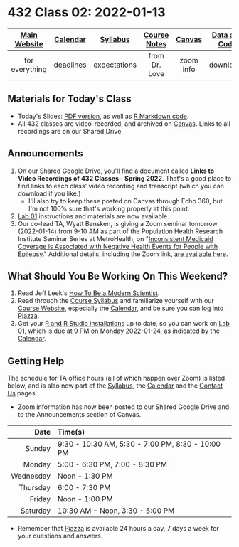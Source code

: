 # 432 Class 02: 2022-01-13

[Main Website](https://thomaselove.github.io/432/) | [Calendar](https://thomaselove.github.io/432/calendar.html) | [Syllabus](https://thomaselove.github.io/432-2022-syllabus/) | [Course Notes](https://thomaselove.github.io/432-notes/) | [Canvas](https://canvas.case.edu) | [Data and Code](https://github.com/THOMASELOVE/432-data) | [Sources](https://github.com/THOMASELOVE/432-2022/tree/main/references) | [Contact Us](https://thomaselove.github.io/432/contact.html)
:-----------: | :--------------: | :----------: | :---------: | :-------------: | :-----------: | :------------: | :-------------:
for everything | deadlines | expectations | from Dr. Love | zoom info | downloads | read/watch | need help?

## Materials for Today's Class

- Today's Slides: [PDF version](https://github.com/THOMASELOVE/432-2022/blob/main/classes/class02/432_2022_slides02.pdf), as well as [R Markdown code](https://github.com/THOMASELOVE/432-2022/blob/main/classes/class02/432_2022_slides02.Rmd).
- All 432 classes are video-recorded, and archived on [Canvas](https://canvas.case.edu). Links to all recordings are on our Shared Drive.

## Announcements

1. On our Shared Google Drive, you'll find a document called **Links to Video Recordings of 432 Classes - Spring 2022**. That's a good place to find links to each class' video recording and transcript (which you can download if you like.) 
    - I'll also try to keep these posted on Canvas through Echo 360, but I'm not 100% sure that's working properly at this point.
2. [Lab 01](https://github.com/THOMASELOVE/432-2022/tree/main/labs/lab01) instructions and materials are now available.
3. Our co-lead TA, Wyatt Bensken, is giving a Zoom seminar tomorrow (2022-01-14) from 9-10 AM as part of the Population Health Research Institute Seminar Series at MetroHealth, on "[Inconsistent Medicaid Coverage is Associated with Negative Health Events for People with Epilepsy](https://www.metrohealth.org/population-health-research-institute/seminar-series)." Additional details, including the Zoom link, [are available here](https://www.metrohealth.org/population-health-research-institute/seminar-series).

## What Should You Be Working On This Weekend?

1. Read Jeff Leek's [How To Be a Modern Scientist](https://leanpub.com/modernscientist).
2. Read through the [Course Syllabus](https://thomaselove.github.io/432-2022-syllabus/) and familiarize yourself with our [Course Website](https://thomaselove.github.io/432), especially the [Calendar](https://thomaselove.github.io/432/calendar.html), and be sure you can log into [Piazza](https://piazza.com/case/spring2022/pqhs432).
3. Get your [R and R Studio installations](https://thomaselove.github.io/432/software_install.html) up to date, so you can work on [Lab 01](https://github.com/THOMASELOVE/432-2022/tree/main/labs/lab01), which is due at 9 PM on Monday 2022-01-24, as indicated by the [Calendar](https://thomaselove.github.io/432/calendar.html).

## Getting Help

The schedule for TA office hours (all of which happen over Zoom) is listed below, and is also now part of the [Syllabus](https://thomaselove.github.io/432-2022-syllabus/), the [Calendar](https://thomaselove.github.io/432/calendar.html) and the [Contact Us](https://thomaselove.github.io/432/contact.html) pages. 

- Zoom information has now been posted to our Shared Google Drive and to the Announcements section of Canvas.

Date | Time(s)
---: | :----------
Sunday | 9:30 - 10:30 AM, 5:30 - 7:00 PM, 8:30 - 10:00 PM
Monday | 5:00 - 6:30 PM, 7:00 - 8:30 PM
Wednesday | Noon - 1:30 PM
Thursday | 6:00 - 7:30 PM
Friday | Noon - 1:00 PM
Saturday | 10:30 AM - Noon, 3:30 - 5:00 PM

- Remember that [Piazza](https://piazza.com/case/spring2022/pqhs432) is available 24 hours a day, 7 days a week for your questions and answers.


